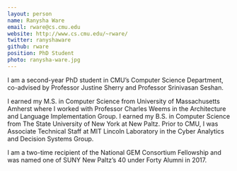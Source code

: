 ```yaml
---
layout: person
name: Ranysha Ware
email: rware@cs.cmu.edu
website: http://www.cs.cmu.edu/~rware/
twitter: ranyshaware
github: rware
position: PhD Student
photo: ranysha-ware.jpg
---
```



I am a second-year PhD student in CMU’s Computer Science Department, co-advised
by Professor Justine Sherry and Professor Srinivasan Seshan.

I earned my M.S. in Computer Science from University of Massachusetts Amherst
where I worked with Professor Charles Weems in the Architecture and Language
Implementation Group. I earned my B.S. in Computer Science from The State
University of New York at New Paltz. Prior to CMU, I was Associate Technical
Staff at MIT Lincoln Laboratory in the Cyber Analytics and Decision Systems
Group.

I am a two-time recipient of the National GEM Consortium Fellowship and was
named one of SUNY New Paltz’s 40 under Forty Alumni in 2017.
